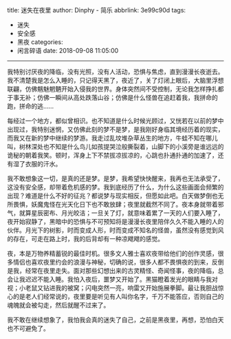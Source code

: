 title: 迷失在夜里
author: Dinphy - 简乐
abbrlink: 3e99c90d
tags:
  - 迷失
  - 安全感
  - 黑夜
categories:
  - 闲言碎语
date: 2018-09-08 11:05:00
---
我特别讨厌夜的降临，没有光照，没有人活动，恐惧与焦虑，直到漫漫长夜逝去。我不清楚我是怎么入睡的，只记得天黑了，夜近了，关了灯闭上眼后，大脑里浮想联翩，仿佛魑魅魍魉开始入侵我的世界。身体突然间不受控制，无论我怎样挣扎都于事无补；仿佛一瞬间从高处跌落山谷；仿佛是什么怪兽在追赶着我，我拼命的跑，拼命的逃……

每经过一个地方，都似曾相识。也不知道是什么时候光顾过，又恍若在以前的梦中出现过，我特别迷惘，又仿佛此刻的梦不是梦，是我刚好身临其境经历着的现实，而我又在新的梦中继续的梦游。我走过乱坟堆杂草丛生的地方，牛蛙不知在哪儿叫，树林深处也不知是什么鸟儿如孩提哭泣般撕裂着，山脚下的小溪旁是谁远远的诡秘的朝着我笑。顿时，浑身上下不禁拔凉拔凉的，心跳也扑通扑通的加速了，还有湿了衣服的汗水。

我不敢想象这一切，是真的还是梦。是梦，我希望快快醒来，我再也无法承受了，这没有安全感，却带着危机感的梦。我到底经历了什么，为什么这些画面会频繁的出现？难道是什么不好的征兆？都说梦与现实相反，但愿如此吧。白天做梦倒也无所畏惧，妖魔鬼怪在光天化日下也不敢放肆；夜里就截然不同了。夜本身就带着邪气，就算星辰密布、月光皎洁；一旦关了灯，就意味着累了一天的人们要入睡了，夜开始寂静了，黑暗中的恐惧与不可预知将是漫漫长夜里陪伴久久不能入睡的人的伙伴。月光下的树影，时而变成人形，时而变成不知名的怪兽，虽然没有感觉到风的存在，可走在路上时，我的后背却有一种凉飕飕的感觉。

夜，本是万物养精蓄锐的最佳时机。很多文人雅士喜欢夜带给他们的创作灵感，很多情侣也喜欢夜里约会的浪漫与神秘，切确的说，很多人都不畏惧夜的到来，反倒是我，经常在夜里走失。面对那些幻想出来的古灵精怪、奇闻怪事，夜的降临，总会让我迟迟不能入睡。我怕入夜后，噩梦又开始了。黑猫瞪着发光的眼睛与我对视；小老鼠又钻进我的被窝；闪电突然一亮，响雷又开始施展拳脚。最让我胆战惊心的是老人们经常说的，夜里要是听见有人叫你名字，千万不能答应，否则自己的魂魄就会被勾走，然后就醒不过来了。

我不敢在继续想象了，我怕我会真的迷失了自己，之前是黑夜里，再想，恐怕白天也不可避免了。